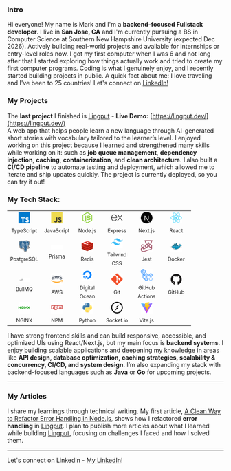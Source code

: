 ### Intro

Hi everyone! My name is Mark and I'm a **backend-focused Fullstack developer**. I live in **San Jose, CA** and I'm currently pursuing a BS in Computer Science at Southern New Hampshire University (expected Dec 2026). Actively building real-world projects and available for internships or entry-level roles now. I got my first computer when I was 6 and not long after that I started exploring how things actually work and tried to create my first computer programs. Coding is what I genuinely enjoy, and I recently started building projects in public. A quick fact about me: I love traveling and I've been to 25 countries! Let's connect on [LinkedIn!](https://www.linkedin.com/in/markmdev/)

### My Projects

The **last project** I finished is [Lingput](https://github.com/mark-mdev/lingput) - **Live Demo:** [https://lingput.dev/](https://lingput.dev/)  
A web app that helps people learn a new language through AI-generated short stories with vocabulary tailored to the learner’s level. I enjoyed working on this project because I learned and strengthened many skills while working on it: such as **job queue management**, **dependency injection**, **caching**, **containerization**, and **clean architecture**. I also built a **CI/CD pipeline** to automate testing and deployment, which allowed me to iterate and ship updates quickly. The project is currently deployed, so you can try it out!

### My Tech Stack:

<table align="center">
  <tr>
    <td align="center" width="55">
      <img src="./docs/TypeScript.png" alt="TypeScript" title="TypeScript" width="27"/><br/><sub>TypeScript</sub>
    </td>
    <td align="center" width="55">
      <img src="./docs/JavaScript.png" alt="JavaScript" title="JavaScript" width="27"/><br/><sub>JavaScript</sub>
    </td>
    <td align="center" width="55">
      <img src="./docs/Node.js.png" alt="Node.js" title="Node.js" width="27"/><br/><sub>Node.js</sub>
    </td>
    <td align="center" width="55">
      <img src="./docs/Express.png" alt="Express" title="Express" width="27"/><br/><sub>Express</sub>
    </td>
    <td align="center" width="55">
      <img src="./docs/Next.js.png" alt="Next.js" title="Next.js" width="27"/><br/><sub>Next.js</sub>
    </td>
    <td align="center" width="55">
      <img src="./docs/React.png" alt="React" title="React" width="27"/><br/><sub>React</sub>
    </td>
  </tr>
  <tr>
    <td align="center" width="55">
      <img src="./docs/PostgresSQL.png" alt="PostgreSQL" title="PostgreSQL" width="27"/><br/><sub>PostgreSQL</sub>
    </td>
    <td align="center" width="55">
      <img src="./docs/prisma.svg" alt="Prisma" title="Prisma" width="27"/><br/><sub>Prisma</sub>
    </td>
    <td align="center" width="55">
      <img src="./docs/Redis.png" alt="Redis" title="Redis" width="27"/><br/><sub>Redis</sub>
    </td>
    <td align="center" width="55">
      <img src="./docs/Tailwind%20CSS.png" alt="Tailwind CSS" title="Tailwind CSS" width="27"/><br/><sub>Tailwind CSS</sub>
    </td>
    <td align="center" width="55">
      <img src="./docs/Jest.png" alt="Jest" title="Jest" width="27"/><br/><sub>Jest</sub>
    </td>
    <td align="center" width="55">
      <img src="./docs/Docker.png" alt="Docker" title="Docker" width="27"/><br/><sub>Docker</sub>
    </td>
  </tr>
  <tr>
    <td align="center" width="55">
      <img src="./docs/bullmq-logo.png" alt="BullMQ" title="BullMQ" width="27"/><br/><sub>BullMQ</sub>
    </td>
    <td align="center" width="55">
      <img src="./docs/AWS.png" alt="AWS" title="AWS" width="27"/><br/><sub>AWS</sub>
    </td>
    <td align="center" width="55">
      <img src="./docs/Digital%20Ocean.png" alt="Digital Ocean" title="Digital Ocean" width="27"/><br/><sub>Digital Ocean</sub>
    </td>
    <td align="center" width="55">
      <img src="./docs/Git.png" alt="Git" title="Git" width="27"/><br/><sub>Git</sub>
    </td>
    <td align="center" width="55">
      <img src="./docs/GitHub%20Actions.png" alt="GitHub Actions" title="GitHub Actions" width="27"/><br/><sub>GitHub Actions</sub>
    </td>
    <td align="center" width="55">
      <img src="./docs/GitHub.png" alt="GitHub" title="GitHub" width="27"/><br/><sub>GitHub</sub>
    </td>
  </tr>
  <tr>
    <td align="center" width="55">
      <img src="./docs/NGINX.png" alt="NGINX" title="NGINX" width="27"/><br/><sub>NGINX</sub>
    </td>
    <td align="center" width="55">
      <img src="./docs/NPM.png" alt="NPM" title="NPM" width="27"/><br/><sub>NPM</sub>
    </td>
    <td align="center" width="55">
      <img src="./docs/Python.png" alt="Python" title="Python" width="27"/><br/><sub>Python</sub>
    </td>
    <td align="center" width="55">
      <img src="./docs/Socket.io.png" alt="Socket.io" title="Socket.io" width="27"/><br/><sub>Socket.io</sub>
    </td>
    <td align="center" width="55">
      <img src="./docs/Vite.js.png" alt="Vite.js" title="Vite.js" width="27"/><br/><sub>Vite.js</sub>
    </td>
  </tr>
</table>

I have strong frontend skills and can build responsive, accessible, and optimized UIs using React/Next.js, but my main focus is **backend systems**. I enjoy building scalable applications and deepening my knowledge in areas like **API design, database optimization, caching strategies, scalability & concurrency, CI/CD, and system design**. I’m also expanding my stack with backend-focused languages such as **Java** or **Go** for upcoming projects.

---

### My Articles

I share my learnings through technical writing. My first article, [A Clean Way to Refactor Error Handling in Node.js](https://medium.com/@markmdev/stop-writing-brittle-if-else-error-handlers-in-node-js-db29c0d3c64c), shows how I refactored **error handling** in [Lingput](#my-projects). I plan to publish more articles about what I learned while building [Lingput](#my-projects), focusing on challenges I faced and how I solved them.

---

Let's connect on LinkedIn - [My LinkedIn](https://www.linkedin.com/in/markmdev/)!
